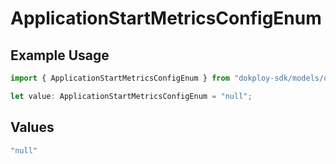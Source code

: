 # ApplicationStartMetricsConfigEnum

## Example Usage

```typescript
import { ApplicationStartMetricsConfigEnum } from "dokploy-sdk/models/operations";

let value: ApplicationStartMetricsConfigEnum = "null";
```

## Values

```typescript
"null"
```